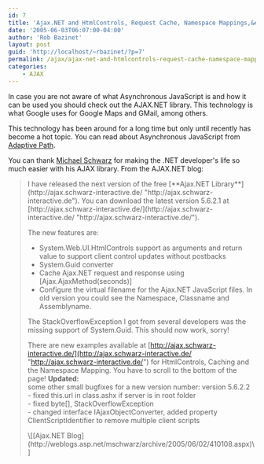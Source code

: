 ```yaml
---
id: 7
title: 'Ajax.NET and HtmlControls, Request Cache, Namespace Mappings,&#8230;'
date: '2005-06-03T06:07:00-04:00'
author: 'Rob Bazinet'
layout: post
guid: 'http://localhost/~rbazinet/?p=7'
permalink: /ajax/ajax-net-and-htmlcontrols-request-cache-namespace-mappings/
categories:
    - AJAX
---
```


In case you are not aware of what Asynchronous JavaScript is and how it can be used you should check out the AJAX.NET library. This technology is what Google uses for Google Maps and GMail, among others.

This technology has been around for a long time but only until recently has become a hot topic. You can read about Asynchronous JavaScript from [Adaptive Path](http://www.adaptivepath.com/publications/essays/archives/000385.php).

You can thank [Michael Schwarz](http://weblogs.asp.net/mschwarz/) for making the .NET developer's life so much easier with his AJAX library. From the AJAX.NET blog:

> <div>I have released the next version of the free [**Ajax.NET Library**](http://ajax.schwarz-interactive.de/ "http://ajax.schwarz-interactive.de"). You can download the latest version 5.6.2.1 at [http://ajax.schwarz-interactive.de/](http://ajax.schwarz-interactive.de/ "http://ajax.schwarz-interactive.de/").
> 
> The new features are:
> 
> - System.Web.UI.HtmlControls support as arguments and return value to support client control updates without postbacks
> - System.Guid converter
> - Cache Ajax.NET request and response using \[Ajax.AjaxMethod(seconds)\]
> - Configure the virtual filename for the Ajax.NET JavaScript files. In old version you could see the Namespace, Classname and Assemblyname.
> 
> The StackOverflowException I got from several developers was the missing support of System.Guid. This should now work, sorry!
> 
> There are new examples available at [http://ajax.schwarz-interactive.de/](http://ajax.schwarz-interactive.de/ "http://ajax.schwarz-interactive.de/") for HtmlControls, Caching and the Namespace Mapping. You have to scroll to the bottom of the page! **Updated:**  
> some other small bugfixes for a new version number: version 5.6.2.2  
> \- fixed this.url in class.ashx if server is in root folder  
> \- fixed byte\[\], StackOverflowException  
> \- changed interface IAjaxObjectConverter, added property ClientScriptIdentifier to remove multiple client scripts
> 
> </div>\[[Ajax.NET Blog](http://weblogs.asp.net/mschwarz/archive/2005/06/02/410108.aspx)\]